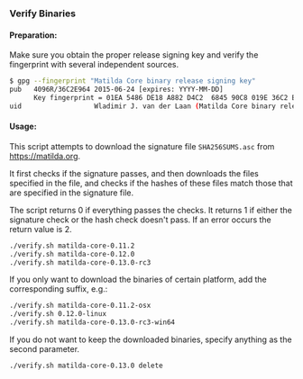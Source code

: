 ### Verify Binaries

#### Preparation:

Make sure you obtain the proper release signing key and verify the fingerprint with several independent sources.

```sh
$ gpg --fingerprint "Matilda Core binary release signing key"
pub   4096R/36C2E964 2015-06-24 [expires: YYYY-MM-DD]
      Key fingerprint = 01EA 5486 DE18 A882 D4C2  6845 90C8 019E 36C2 E964
uid                  Wladimir J. van der Laan (Matilda Core binary release signing key) <laanwj@gmail.com>
```

#### Usage:

This script attempts to download the signature file `SHA256SUMS.asc` from https://matilda.org.

It first checks if the signature passes, and then downloads the files specified in the file, and checks if the hashes of these files match those that are specified in the signature file.

The script returns 0 if everything passes the checks. It returns 1 if either the signature check or the hash check doesn't pass. If an error occurs the return value is 2.


```sh
./verify.sh matilda-core-0.11.2
./verify.sh matilda-core-0.12.0
./verify.sh matilda-core-0.13.0-rc3
```

If you only want to download the binaries of certain platform, add the corresponding suffix, e.g.:

```sh
./verify.sh matilda-core-0.11.2-osx
./verify.sh 0.12.0-linux
./verify.sh matilda-core-0.13.0-rc3-win64
```

If you do not want to keep the downloaded binaries, specify anything as the second parameter.

```sh
./verify.sh matilda-core-0.13.0 delete
```
